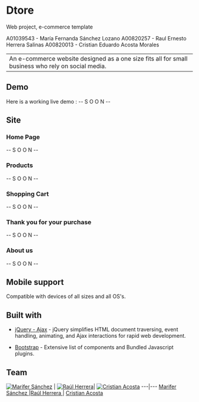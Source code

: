 # Dtore
Web project, e-commerce template

A01039543 - María Fernanda Sánchez Lozano
A00820257 - Raul Ernesto Herrera Salinas
A00820013 - Cristian Eduardo Acosta Morales

<table>
<tr>
<td>
  An e-commerce website designed as a one size fits all for small business who rely on social media.
</td>
</tr>
</table>

## Demo
Here is a working live demo :  -- S O O N --

## Site

### Home Page
-- S O O N --

### Products
-- S O O N --

### Shopping Cart
-- S O O N --

### Thank you for your purchase
-- S O O N --

### About us
-- S O O N --

## Mobile support
Compatible with devices of all sizes and all OS's.

## Built with 

- [jQuery - Ajax](http://www.w3schools.com/jquery/jquery_ref_ajax.asp) - jQuery simplifies HTML document traversing, event handling, animating, and Ajax interactions for rapid web development.

- [Bootstrap](http://getbootstrap.com/) - Extensive list of components and  Bundled Javascript plugins.

## Team

[![Marifer Sánchez](https://avatars0.githubusercontent.com/u/23536644?s=400&u=757fbaa1f80234b943692e9d7c219feacb73380f&v=4)](http://github.com/marifersanchezl/)  | [![Raúl Herrera](https://avatars2.githubusercontent.com/u/23624317?s=400&u=40d96c69e1be6c7851b88ea1607a0d9b481b9388&v=4)](https://github.com/raulherreras)| [![Cristian Acosta](https://avatars2.githubusercontent.com/u/36548513?s=400&u=056561f9ee4e680a0c636ef2b487fda6b153041e&v=4)](https://github.com/raintics)
---|---
[Marifer Sánchez ](http://github.com/marifersanchezl/) |[Raúl Herrera ](https://www.quandl.com) | [Cristian Acosta ](https://github.com/raintics)